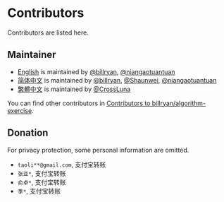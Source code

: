 # Contributors

Contributors are listed here.

## Maintainer

- [English](http://algorithm.yuanbin.me/en/index.html) is maintained by [@billryan](https://github.com/billryan), [@niangaotuantuan](https://github.com/niangaotuantuan)
- [简体中文](http://algorithm.yuanbin.me/zh-cn/index.html) is maintained by [@billryan](https://github.com/billryan), [@Shaunwei](https://github.com/Shaunwei), [@niangaotuantuan](https://github.com/niangaotuantuan)
- [繁體中文](http://algorithm.yuanbin.me/zh-tw/index.html) is maintained by [@CrossLuna](https://github.com/CrossLuna)

You can find other contributors in [Contributors to billryan/algorithm-exercise](https://github.com/billryan/algorithm-exercise/graphs/contributors).

## Donation

For privacy protection, some personal information are omitted.

- `taoli**@gmail.com`, 支付宝转账
- `张亚*`, 支付宝转账
- `俞卓*`, 支付宝转账
- `季*`, 支付宝转账
